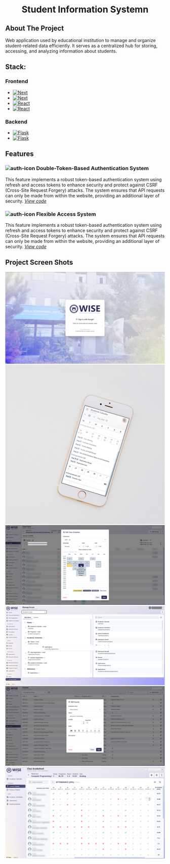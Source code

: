 <!-- Improved compatibility of back to top link: See: https://github.com/othneildrew/Best-README-Template/pull/73 -->
<a name="readme-top"></a>


<!-- PROJECT LOGO -->
<br />
<div align="center">
<h1 align="center">Student Information Systemn</h3>
</div>

<!-- ABOUT THE PROJECT -->
## About The Project

Web application used by educational institution to manage and organize student-related data efficiently. It serves as a centralized hub for storing, accessing, and analyzing information about students.

## Stack:
### Frontend
* [![Next][Typescript]][Typescript-url]
* [![Next][Next.js]][Next-url]
* [![React][React.js]][React-url]
* [![React][Chakra]][Chakra-url]
### Backend
* [![Flask][Flask]][Flask-url]
* [![Flask][Postgre]][Postgre-url]

## Features
### ![auth-icon](https://img.icons8.com/?size=16&id=nzCDPAswprKp&format=png&color=ffffff) Double-Token-Based Authentication System
This feature implements a robust token-based authentication system using refresh and access tokens to enhance security and protect against CSRF (Cross-Site Request Forgery) attacks. The system ensures that API requests can only be made from within the website, providing an additional layer of security.
*[View code](auth-system/)*

### ![auth-icon](https://img.icons8.com/?size=16&id=30694&format=png&color=ffffff) Flexible Access System
This feature implements a robust token-based authentication system using refresh and access tokens to enhance security and protect against CSRF (Cross-Site Request Forgery) attacks. The system ensures that API requests can only be made from within the website, providing an additional layer of security.
*[View code](access-system/)*

<!-- ABOUT THE PROJECT -->
## Project Screen Shots

![Product Name Screen Shot][product-screenshot1]
![Product Name Screen Shot][product-screenshot2]
![Product Name Screen Shot][product-screenshot3]
![Product Name Screen Shot][product-screenshot4]
![Product Name Screen Shot][product-screenshot5]
![Product Name Screen Shot][product-screenshot6]

<!-- MARKDOWN LINKS & IMAGES -->
<!-- https://www.markdownguide.org/basic-syntax/#reference-style-links -->
[product-screenshot1]: images/WISE1.png
[product-screenshot2]: images/WISE2.png
[product-screenshot3]: images/WISE3.png
[product-screenshot4]: images/WISE4.png
[product-screenshot5]: images/WISE5.png
[product-screenshot6]: images/WISE6.png
[Next.js]: https://img.shields.io/badge/next.js-20232A?style=for-the-badge&logo=nextdotjs&logoColor=white
[Next-url]: https://nextjs.org/
[React.js]: https://img.shields.io/badge/React-20232A?style=for-the-badge&logo=react&logoColor=white
[React-url]: https://reactjs.org/
[Chakra]: https://img.shields.io/badge/Chakra%20UI-20232A?style=for-the-badge&logo=chakraui&logoColor=white
[CHakra-url]: https://chakra-ui.com/
[Flask]: https://img.shields.io/badge/flask%20REST%20API-20232A?style=for-the-badge&logo=flask&logoColor=white
[Flask-url]: https://flask.palletsprojects.com/
[Postgre]: https://img.shields.io/badge/postgresql-20232A?style=for-the-badge&logo=postgresql&logoColor=white
[Postgre-url]: https://www.postgresql.org/
[Typescript]: https://img.shields.io/badge/Typescript-20232A?style=for-the-badge&logo=Typescript&logoColor=white
[Typescript-url]: https://www.typescriptlang.org/
